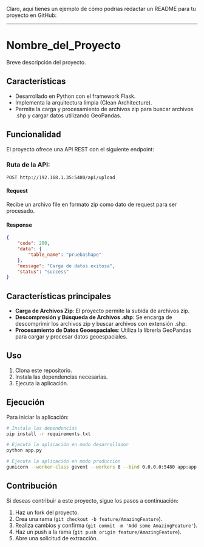 Claro, aquí tienes un ejemplo de cómo podrías redactar un README para tu proyecto en GitHub:

---

# Nombre_del_Proyecto

Breve descripción del proyecto.

## Características

- Desarrollado en Python con el framework Flask.
- Implementa la arquitectura limpia (Clean Architecture).
- Permite la carga y procesamiento de archivos zip para buscar archivos .shp y cargar datos utilizando GeoPandas.

## Funcionalidad

El proyecto ofrece una API REST con el siguiente endpoint:

### Ruta de la API:

```
POST http://192.168.1.35:5480/api/upload
```

#### Request

Recibe un archivo file en formato zip como dato de request para ser procesado.

#### Response

```json
{
    "code": 200,
    "data": {
        "table_name": "pruebashape"
    },
    "message": "Carga de datos exitosa",
    "status": "success"
}
```

## Características principales

- **Carga de Archivos Zip**: El proyecto permite la subida de archivos zip.
- **Descompresión y Búsqueda de Archivos .shp**: Se encarga de descomprimir los archivos zip y buscar archivos con extensión .shp.
- **Procesamiento de Datos Geoespaciales**: Utiliza la librería GeoPandas para cargar y procesar datos geoespaciales.

## Uso

1. Clona este repositorio.
2. Instala las dependencias necesarias.
3. Ejecuta la aplicación.

## Ejecución

Para iniciar la aplicación:

```bash
# Instala las dependencias
pip install -r requirements.txt

# Ejecuta la aplicación en modo desarrollador
python app.py

# Ejecuta la aplicación en modo produccion
gunicorn --worker-class gevent --workers 8 --bind 0.0.0.0:5480 app:app --max-requests 10000 --timeout 300 --keep-alive 5 --log-level info
```

## Contribución

Si deseas contribuir a este proyecto, sigue los pasos a continuación:

1. Haz un fork del proyecto.
2. Crea una rama (`git checkout -b feature/AmazingFeature`).
3. Realiza cambios y confirma (`git commit -m 'Add some AmazingFeature'`).
4. Haz un push a la rama (`git push origin feature/AmazingFeature`).
5. Abre una solicitud de extracción.